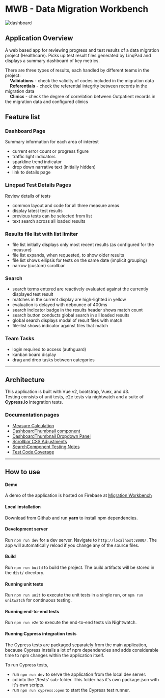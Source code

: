 # MWB - Data Migration Workbench

![dashboard](./docs/images/dashboard.jpg)

## **Application Overview**

A web based app for reviewing progress and test results of a data migration project (Healthcare). Picks up test result files generated by LinqPad and displays a summary dashboard of key metrics.

There are three types of results, each handled by different teams in the project:  
&nbsp;&nbsp;&nbsp;&nbsp;**Validations** - check the validity of codes included in the migration data  
&nbsp;&nbsp;&nbsp;&nbsp;**Referentials** - check the referential integrity between records in the migration data  
&nbsp;&nbsp;&nbsp;&nbsp;**Clinics** - check the degree of correlation between Outpatient records in the migration data and configured clinics  

## **Feature list**

### Dashboard Page

Summary information for each area of interest

- current error count or progress figure
- traffic light indicators
- sparkline trend indicator
- drop down narrative text (initially hidden)
- link to details page

### Linqpad Test Details Pages  

Review details of tests

- common layout and code for all three measure areas
- display latest test results
- previous tests can be selected from list
- text search across all loaded results

### Results file list with list limiter  

- file list initially displays only most recent results (as configured for the measure)
- file list expands, when requested, to show older results
- file list shows ellipsis for tests on the same date (implicit grouping)
- narrow (custom) scrollbar

### Search  

- search terms entered are reactively evaluated against the currently displayed test result
- matches in the current display are high-lighted in yellow
- evaluation is delayed with debounce of 400ms
- search indicator badge in the results header shows match count
- search button conducts global search in all loaded results
- global search displays modal of result files with match
- file-list shows indicator against files that match

### Team Tasks  

- login required to access (authguard)
- kanban board display
- drag and drop tasks between categories  

----------------------------------

## **Architecture**

This application is built with Vue v2, bootstrap, Vuex, and d3.  
Testing consists of unit tests, e2e tests via nightwatch and a suite of **Cypress.io** integration tests.

### **Documentation pages**  
  
- [Measure Calculation](./docs/measure-calculation.md)
- [DashboardThumbnail component](./docs/dashboard-thumbnail.md)
- [DashboardThumbnail Dropdown Panel](./docs/narrative-dropdown-panel.md)
- [Scrollbar CSS Adjustments](./docs/scrollbar-css-adjustments.md)
- [SearchComponent Testing Notes](./docs/search.component-tests.md)
- [Test Code Coverage](./docs/code-coverage.md)

----------------------------------

## **How to use**

#### Demo

A demo of the application is hosted on Firebase at [Migration Workbench](https://migrationworkbench.firebaseapp.com)

#### Local installation  

Download from Github and run **yarn** to install npm dependencies.

#### Development server

Run `npm run dev` for a dev server. Navigate to `http://localhost:8080/`. The app will automatically reload if you change any of the source files.

#### Build

Run `npm run build` to build the project. The build artifacts will be stored in the `dist/` directory.

#### Running unit tests

Run `npm run unit` to execute the unit tests in a single run, or `npm run unitwatch` for continuous testing.

#### Running end-to-end tests

Run `npm run e2e` to execute the end-to-end tests via Nightwatch.  

#### Running Cypress integration tests

The Cypress tests are packaged separately from the main application, because Cypress installs a lot of npm dependencies and adds considerable time to npm changes within the application itself.

To run Cypress tests,  

- run `npm run dev` to serve the application from the local dev server.
- cd into the '/tests' sub-folder. This folder has it's own package.json with it's own scripts.
- run `npm run cypress:open` to start the Cypress test runner.
